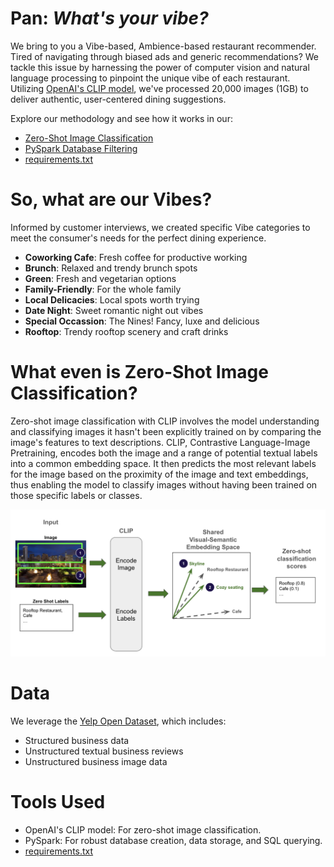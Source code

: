 # Pan: *What's your vibe?*

We bring to you a Vibe-based, Ambience-based restaurant recommender. Tired of navigating through biased ads and generic recommendations? We tackle this issue by harnessing the power of computer vision and natural language processing to pinpoint the unique vibe of each restaurant. Utilizing [OpenAI's CLIP model](https://openai.com/research/clip), we've processed 20,000 images (1GB) to deliver authentic, user-centered dining suggestions.


Explore our methodology and see how it works in our: 
- [Zero-Shot Image Classification](https://github.com/samuelcampione/zero_shot_learning_restaurant_data/blob/main/zero_shot_image_classification.py)
- [PySpark Database Filtering](https://github.com/samuelcampione/zero_shot_learning_restaurant_data/blob/main/get_restaurant_results.ipynb)
- [requirements.txt](https://github.com/samuelcampione/zero_shot_learning_restaurant_data/blob/main/requirements.txt)

# So, what are our Vibes?
Informed by customer interviews, we created specific Vibe categories to meet the consumer's needs for the perfect dining experience.

- **Coworking Cafe**: Fresh coffee for productive working
- **Brunch**: Relaxed and trendy brunch spots
- **Green**: Fresh and vegetarian options
- **Family-Friendly**: For the whole family
- **Local Delicacies**: Local spots worth trying
- **Date Night**: Sweet romantic night out vibes
- **Special Occassion**: The Nines! Fancy, luxe and delicious
- **Rooftop**: Trendy rooftop scenery and craft drinks

# What even is Zero-Shot Image Classification?

Zero-shot image classification with CLIP involves the model understanding and classifying images it hasn't been explicitly trained on by comparing the image's features to text descriptions. CLIP,  Contrastive Language-Image Pretraining, encodes both the image and a range of potential textual labels into a common embedding space. It then predicts the most relevant labels for the image based on the proximity of the image and text embeddings, thus enabling the model to classify images without having been trained on those specific labels or classes.

<div align="center">
    <img src="https://github.com/samuelcampione/zero_shot_learning_restaurant_data/blob/main/zero_shot_diagram.png" alt="Screenshot" width="600">
</div>



# Data
We leverage the [Yelp Open Dataset](https://www.yelp.com/dataset), which includes:
- Structured business data
- Unstructured textual business reviews
- Unstructured business image data

# Tools Used
- OpenAI's CLIP model: For zero-shot image classification.
- PySpark: For robust database creation, data storage, and SQL querying.
- [requirements.txt](https://github.com/samuelcampione/zero_shot_learning_restaurant_data/blob/main/requirements.txt) 
